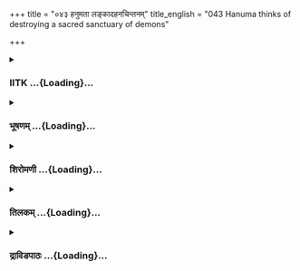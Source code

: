 +++
title = "०४३ हनुमता लङ्कादहनचिन्तनम्"
title_english = "043 Hanuma thinks of destroying a sacred sanctuary of demons"

+++
<div caption="श्रीराम-हरिसीताराममूर्ति-घनपाठिभ्यां वचनम्" class="audioEmbed" src="https://archive.org/download/Ramayana-recitation-Sriram-harisItArAmamUrti-Ghanapaati-v2/Kanda_5/Kanda_5_SK-043-Hanuma_thinks_of_destroying_a_sacred_sanctuary_of_demons.mp3"></div>

<div class="js_include collapsed" newlevelforh1="3" title="IITK" unfilled url="/purANam/rAmAyaNam/audIchya-pAThaH/iitk/5_sundarakANDam/06-vana-nAshaH/043_hanumatA_lankAdahanachintanam.md">
<details><summary><h3>IITK ...{Loading}...</h3></summary>

Hanuman destroys the demons in the palace



#### श्लोकः
##### मूलम्
ततस्स किङ्करान्हत्वा हनुमान्ध्यानमास्थितः।  
वनं भग्नं मया चैत्यप्रासादो न विनाशितः॥5.43.1॥  
तस्मात्प्रासादमप्येवं भीमं विध्वंसयाम्यहं।  
इति सञ्चिन्त्य मनसा हनुमान्दर्शयन्बलम्॥5.43.2॥  
चैत्यप्रासादमाप्लुत्य मेरुशृङ्गमिवोन्नतम्।  
आरुरोह कपिश्रेष्ठो हनुमान्मारुतात्मजः॥5.43.3॥

##### शब्दार्थः
ततः then, सः हनुमान् that Hanuman, किङ्करान् kinkaras, हत्त्वा having slain, ध्यानम् reflected, आस्थितः resumed, मया by me, वनम् garden, भग्नम् destroyed, चैत्यप्रासादः the Chaitya palace, न विनाशितः not ruined, तस्मात् therefore, अद्य now, अहम् I, भीमम् fearsome, प्रासादम् building, एवम् in this way, विध्वंसयामि I will destroy, कपिश्रेष्ठः foremost of vanaras, मारुतात्मजः son of the Windgod, हनुमान् Hanuman, मनसा in his mind, इति thus, सञ्चिन्त्य thinking, बलम् strength, दर्शयन्  showed, मेरुशृङ्गमिव like the peak of mount Meru, उन्नतम् tall, चैत्यप्रासादम् Chaitya palace, उत्ल्पुत्य jumped, आरुरोह climbed

##### आङ्ग्लानुवादः
Having slain the kinkaras, Hanuman stood and reflected, ' I have ruined the garden and not the palatial buildings that are like temples (Chaityas)'. Then Hanuman, son of the Windgod, decided in his mind to show his strength and jumped on to the top of the palatial building that appeared like the peak of mount Meru.



#### श्लोकः
##### मूलम्
आरुह्य गिरिसङ्काशं प्रासादं हरियूथपः।  
बभौ स सुमहातेजाः प्रतिसूर्य इवोदितः॥5.43.4॥

##### शब्दार्थः
हरियूथपः vanara leader, सुमहातेजाः brilliant, सः he, गिरिसङ्काशम् resembling a mountain, प्रासादम् palace, आरुह्य after climbing, उदितः rising, प्रतिसूर्यः इव like another Sun, बभौ  
looked

##### आङ्ग्लानुवादः
The powerful vanara leader climbed the tall, palatial building which resembled a mountain. He looked like another Sun, just risen.



#### श्लोकः
##### मूलम्
संप्रधृष्य च दुर्धर्षं चैत्यप्रासादमुत्तमम्।  
हनुमान्प्रज्वलन्लक्ष्म्या पारियात्रोपमोऽभवत्॥5.43.5॥

##### शब्दार्थः
हनुमान् Hanuman, दुर्धर्षम् indomitable, उत्तमम् fine, चैत्यप्रासादम् palace building, सम्प्रधृष्य च  having surrounded लक्ष्म्या with glory, प्रज्वलन् blazing, पारियात्रोपमः like mountain Pariyatra, अभवत् appeared

##### आङ्ग्लानुवादः
Having destroyed the fine palace building, the indomitable Hanuman was blazing with glory like the mountain Pariyatra. (one of the seven Kula mountains viz., Mahendra, Malaya, Sahya, Shuktiman, Riksha, Vindhya and Pariyatra)



#### श्लोकः
##### मूलम्
स भूत्वा सुमहाकायः प्रभावान्मारुतात्मजः।  
धृष्टमास्फोटयामास लङ्कां शब्देन पूरयन्॥5.43.6॥

##### शब्दार्थः
सः मारुतात्मजः that son of the Wind god, प्रभावात् by his prowess, सुमहाकायः of a huge body, भूत्वा being, शब्देन by the sound, लङ्काम् Lanka, पूरयन् while filling, धृष्टम् roughly, अस्फोटयामास started patting (his arms)

##### आङ्ग्लानुवादः
Hanuman heaved his body  huge  with his prowess and patted his arms loudly filling the city of Lanka with that terrible sound.



#### श्लोकः
##### मूलम्
तस्यास्फोटितशब्देन महता श्रोत्रघातिना।  
पेतुर्विहङ्गमास्तत्र चैत्यपालाश्च मोहिताः॥5.43.7॥

##### शब्दार्थः
तस्य by the, श्रोत्रघातिना by the deafening sound, महता with a loud, अस्फोटितशब्देन with the sound of patting, तत्र there, विहङ्गमाः birds, पेतुः fell down, चैत्यपालाश्च guards of the palace, मोहिताः lost consciousness.

##### आङ्ग्लानुवादः
By the deafening sound caused by the patting, the birds fell down and the guards of the palace lost consciousness.



#### श्लोकः
##### मूलम्
अस्त्रविज्जयतां रामो लक्ष्मणश्च महाबलः।  
राजा जयति सुग्रीवो राघवेणाभिपालितः॥5.43.8॥

##### शब्दार्थः
अस्त्रवित् knowledgeable about all missiles, रामः Rama, जयताम् be victorious, महाबलः matchless warrior, लक्ष्मणश्च Lakshmana also, राघवेण by Rama, अभिपालितः ruled, राजा king, सुग्रीवः Sugriva, जयति be victorious.

##### आङ्ग्लानुवादः
'May Sri Rama, unsurpassed in the use of missiles be victorious May his brother, mighty Lakshmana, a matchless warrior be victorious. May King Sugriva ruled by Rama be victorious.'



#### श्लोकः
##### मूलम्
दासोऽहं कोसलेन्द्रस्य रामस्याक्लिष्टकर्मणः।  
हनुमान्शत्रुसैन्यानां निहन्ता मारुतात्मजः॥5.43.9॥

##### शब्दार्थः
शत्रुसैन्यानाम् of enemy army, निहन्ता killer, मारुतात्मजः son of the Windgod, हनुमान् Hanuman, अहम् I, कोसलेन्द्रस्य king of Kosala's, अक्लिष्टकर्मणः one who can  acomplish any task with ease, रामस्य Rama's, दासः servant.

##### आङ्ग्लानुवादः
'I am the son of the Windgod, destroyer of enemy army. I am a servant of Rama, the king of Kosala who can accomplish any task with ease.



#### श्लोकः
##### मूलम्
न रावणसहस्रं मे युद्धे प्रतिबलं भवेत्।  
शिलाभिस्तु प्रहरतः पादपैश्च सहस्रशः॥5.43.10॥

##### शब्दार्थः
सहस्रशः in a thousand ways, शिलाभिः with rocks, पादपैश्च or even with trees, प्रहरतः hurling, मे to me, युद्धे in war, रावणसहस्रम् a thousand Ravanas, प्रतिबलम् match in might, तु also, न भवेत् not be.

##### आङ्ग्लानुवादः
'Not even a thousand Ravanas can stand my might  in combat as I start assailing them with thousands of  rocks or even trees.



#### श्लोकः
##### मूलम्
अर्दयित्वा पुरीं लङ्कामभिवाद्य च मैथिलीम्।  
समृद्धार्थो गमिष्यामि मिषतां सर्वरक्षसाम्॥5.43.11॥

##### शब्दार्थः
सर्वरक्षसाम् of all ogres, मिषताम् they keep looking, लङ्कां पुरीम् city of Lanka, अर्थयित्वा destroying, मैथिलीम् Mythili, अभिवाद्य च offering obeisance, समृद्धार्थः having accomplished the task, गमिष्यामि return to.

##### आङ्ग्लानुवादः
'I shall return only after accomplishing the destruction of the city of Lanka and offering obeisance to Sita, while all demons keep looking at me'.



#### श्लोकः
##### मूलम्
एवमुक्त्वा विमानस्थश्चैत्यस्थान्हरियूथपः।  
ननाद भीमनिर्ह्रादो रक्षसां जनयन्भयम्॥5.43.12॥

##### शब्दार्थः
हरियूथपः monkey leader, विमानस्थः standing on the vimana, चैत्यस्थान् of the palace, एवम् that way, उक्त्वा having said, भीमनिर्ह्रादः making terrific sound, रक्षसाम् to the ogres, भयम् fear, जनयन् while creating, ननाद roared.

##### आङ्ग्लानुवादः
Having made proclamations that way from the top of the Vimana (palace) the monkey leader roared making terrific sound frightening the ogres.



#### श्लोकः
##### मूलम्
तेन शब्देन महता चैत्यपालाश्शतं ययुः।  
गृहीत्वा विविधानस्त्रान्प्रासान्खङ्गान्परश्वथान्॥5.43.13॥  
विसृजन्तो महाकाया मारुतिं पर्यवारयन्।

##### शब्दार्थः
महता with terrific, तेन शब्देन by that sound, शतम् hundred, चैत्यपालाः guards of the palace, विविधान् many, अस्त्रान् weapons, प्रासान् darts, खङ्गान् swords, परश्वथान् axes, गृहीत्वा after picking, ययुः marked, महाकायाः those of huge bodies, विसृजन्तः hurling, मारुतिम् Maruti, पर्यवारयन् surrounded.

##### आङ्ग्लानुवादः
Hearing the terrific sound, a hundred gigantic guards of the palace set forth, holding different kinds of weapons like darts, swords and axes and hurled at Maruti surrounding him.



#### श्लोकः
##### मूलम्
ते गदाभिर्विचित्राभिः परिघैः काञ्चनाङ्गदैः।  
आजघ्नुर्वानरश्रेष्ठं बाणैश्चादित्यसन्निभैः॥5.43.14॥

##### शब्दार्थः
ते they, विचित्राभिः with astonishing, गदाभिः with maces, काञ्चनाङ्गदैः maces decorated with gold, परिघैः with crowbars, आदित्यसन्निभैः sharp like the Sun's rays, बाणैश्च with arrows, वानरश्रेष्ठम् foremost of vanaras, अजघ्नुः hit.

##### आङ्ग्लानुवादः
Holding astonishing maces decorated with gold, iron crowbars and sharp arrows resembling the rays of the Sun the ogres hit Hanuman, the foremost of vanaras.



#### श्लोकः
##### मूलम्
आवर्त इव गङ्गायास्तोयस्य विपुलो महान्।  
परिक्षिप्य हरिश्रेष्ठं स बभौ रक्षसां गणः॥5.43.15॥

##### शब्दार्थः
सः that, रक्षसां गणः horde of ogres, हरिश्रेष्ठम् best of vanaras, परिक्षिप्य having surrounded, गङ्गायाः of the river Ganga, तोयस्य of the water, महान् huge, विपुलः big, आवर्त इव like a whirlpool, बभौ looked.

##### आङ्ग्लानुवादः
The demons surrounding the great monkey looked like a big whirlpool of the water of the river Ganga.



#### श्लोकः
##### मूलम्
ततो वातात्मजः क्रुद्धो भीम रूपं समास्थितः॥5.43.16॥  
प्रासादस्य महन्तस्य स्तम्बं हेमपरिष्कृतम्।  
उत्पाटयित्वा वेगेन हनुमान्पवनात्मजः॥5.43.17॥  
ततस्तं भ्रामयामास शतधारं महाबलः।

##### शब्दार्थः
ततः then, वातात्मज son of the Windgod, क्रुद्धः infuriated, भीमम् fearsome, रूपम् form, समास्थितः assumed, महान् great, पवनात्मजः son of the Windgod, महाबलः mighty, हनुमान् Hanuman, तस्य प्रासादस्य of that palace, हेमपरिष्कृतम् decked with gold, स्तम्भं pillar, उत्पाटयित्वा uprooted, ततः then, शतधारम् holding a hundred edged, तम् that, वेगेन swiftly, भ्रामयामास whirled round.

##### आङ्ग्लानुवादः
Thereupon the infuriated son of the Windgod, assumed a fearsome form, uprooted a pillar of the palace decked with gold and holding that hundred edged pillar whirled it round swiftly.



#### श्लोकः
##### मूलम्
तत्र चाग्निस्समभवत्प्रासादश्चाप्यदह्यत॥5.43.18॥  
दह्यमानं ततो दृष्ट्वा प्रासादं हरियूथपः।  
स राक्षसशतं हत्त्वा वज्रेणेन्द्र इवासुरान्॥5.43.19॥  
अन्तरिक्षे स्थितश्श्तीमानिदं वचनमब्रवीत्।

##### शब्दार्थः
तत्र thereafter, अग्निः च and fire, समभवत् was created, प्रासादश्च the palace, अपि also, अदह्यत was burnt, ततः then, सः हरियूथपः Hanuman, दृष्ट्वा after seeing, इन्द्रः Indra, वज्रेण with a thunderbolt, असुरानिव like the ogres, राक्षसशतम् a hundred ogres, हत्त्वा having killed, श्रीमान् illustrous, अन्तरिक्षे in the aerial region, स्थितः stood, इदम् this, वचनम् word, अब्रवीत् proclaimed.

##### आङ्ग्लानुवादः
Thereafter fire was generated (through friction) and with if the palace blazed. Hanuman saw the palace burning. He killed a hundred demons there as Indra killed demons with his thunderbolt. (The whirling pillar that generated fire apeared like a thunderbolt) Later he stood in the air and proclaimed thisः



#### श्लोकः
##### मूलम्
मादृशानां सहस्राणि विसृष्टानि महात्मनाम्॥5.43.20॥  
बलिनां वानरेन्द्राणां सुग्रीववशवर्तिनाम्।  
अटन्ति वसुधां कृत्स्नां वयमन्ये च वानराः॥5.43.21॥

##### शब्दार्थः
महात्मनाम् huge, बलिनाम् of mighty, सुग्रीववशवर्तिनाम् of those loyal to Sugriva, मादृशानाम् of  
people like me, वानरेन्द्राणाम् of the best of  vanara leaders, सहस्राणि in thousands, विसृष्टानि are despatched, वयम् we, अन्ये others, वानराश्च and vanaras, कृत्स्नाम् entire, वसुधाम् the earth, अटन्ति we are wandering.

##### आङ्ग्लानुवादः
"Thousands of huge and mighty monkeys, equal to me, loyal to king Sugriva, are coming under the orders and have been recruited from the entire earth. They  are the best among monkeys.



#### श्लोकः
##### मूलम्
दशनागबलाः केचित्केचिद्दशगुणोत्तराः।  
केचिन्नागसहस्रस्य बभूवुस्तुल्यविक्रमाः॥5.43.22॥

##### शब्दार्थः
केचित् some, दशनागबलाः have ten elephants strength, केचित् some, दशगुणोत्तराः ten hundred elephants strength, केचित् some, नागसहस्रस्य thousand elephants strength, तुल्यविक्रमाः equal in power, बभूवुः will be.

##### आङ्ग्लानुवादः
"Of them some have the strength equal to ten elephants, others are ten times stronger, and still others have a thousand elephants' strength.



#### श्लोकः
##### मूलम्
सन्ति चौघबलाः केचित्केचिद्वायुबलोपमाः।  
अप्रमेयबलाश्चान्ये तत्रासन्हरियूथपाः॥5.43.23॥

##### शब्दार्थः
केचित् some, ओघबलाः strong as flood, सन्ति there are, केचित् some, वायुबलोपमाः have the power of wind, तत्र there, अन्ये others, हरियूथपाः leaders of monkeys, अप्रमेयबलाश्च of immeasureable strength, आसन् there are.

##### आङ्ग्लानुवादः
"Some have the strength of flood waters, some are powerful as wind and yet others have strength beyond measure.



#### श्लोकः
##### मूलम्
ईदृग्विधैस्तु हरिभिर्वृतो दन्तनखायुधैः।  
शतैश्शतसहस्रैश्च कोटीभिरयुतैरपि॥5.43.24॥  
आगमिष्यति सुग्रीवः सर्वेषां वो निषूदनः।

##### शब्दार्थः
ईद्दृग्विधैः endowed with such warriors, दन्त अपितु नखायुधैः by those using teeth and nails as weapons, शतैः in hundreds, अयुतैः in ayuta (ten thousand), शतसहस्रैः a hundred thousand, कोटीभिः in crores, हरिभिः with vanaras also, वृतः surrounded, सुग्रीवः Sugriva, सर्वेषाम् of all of them, वः you, निषूदनः killer, आगमिष्यति would come here.

##### आङ्ग्लानुवादः
"Sugriva will come here with hundreds of thousands of crores of vanaras who would be fighting with their teeth and nails as weapons.



#### श्लोकः
##### मूलम्
नेयमस्ति पुरी लङ्का न यूयं न च रावणः।5.43.25॥  
यस्मादिक्ष्वाकुनाथेन बद्धं वैरं महात्मना।

##### शब्दार्थः
यस्मात् since, महात्मना with great self, इक्ष्वाकुनाथेन with the lord of Ikshvaku dynasty, वैरम् enmity, बद्धम् is bound, इयम् this, लङ्कापुरी city of Lanka, नास्ति will not be found, यूयम् even you, न not, रावणः च and Ravana, न also.

##### आङ्ग्लानुवादः
"You have established great enmity with the noble lord of Ikshvaku dynasty. Neither this Lanka will endure nor you, nor even Ravana will be traced.  

#### समाप्तिः
 श्रीमद्रामायणे वाल्मीकीय आदिकाव्ये सुन्दरकाण्डे त्रिचत्वारिशस्सर्गः॥  
Thus ends the fortythird sarga of Sundarakanda of the holy Ramayana, the first epic composed by sage Valmiki.

</details>
</div>
<div class="js_include collapsed" newlevelforh1="3" title="भूषणम्" unfilled url="/purANam/rAmAyaNam/audIchya-pAThaH/TIkA/bhUShaNa_iitk/5_sundarakANDam/06-vana-nAshaH/043_hanumatA_lankAdahanachintanam.md">
<details><summary><h3>भूषणम् ...{Loading}...</h3></summary>



ततः स किङ्करान् हत्वा हनुमान् स्थानमास्थितः  ॥  ५।४३।१ ॥   

ततः स किङ्करानित्यादि  ॥  ५।४३।१ ॥   

  

वनं भग्नं मया चैत्यप्रसादो न विनाशितः ।  

तस्मात् प्रासादमप्येव भीमं विध्वंसयाम्यहम् ।  

इति स़ञ्चिन्त्य मनसा हनुमान् दर्शयन् बलम्  ॥  ५।४३।२ ॥   

वनमित्यादि । ध्वंसनफलमाह दर्शयन् बलमिति । बलदर्शनार्थमित्यर्थः  ॥ 
५।४३।२ ॥   

  

चैत्यप्रासादमाप्लुत्य मेरुशृङ्गमिवोन्नतम् ।  

आरुरोह हरिश्रेष्ठो हनुमान् मारुतात्मजः  ॥  ५।४३।३ ॥   

आरुह्य गिरिसङ्काशं प्रासादं हरियूथपः ।  

बभौ स सुमहातेजाः प्रतिसूर्य इवोदितः  ॥  ५।४३।४ ॥   

ध्वंसनप्रकारमाह चैत्येति । चैत्यं देवायतनम्, तद्रूपः प्रासादः
चैत्यप्रसादः तम् । आप्लुत्य तोरणाल्लङ्घयित्वा । हरिश्रेष्ठो हनुमान्
मारुतात्मज इत्यस्योत्तश्लोकेनान्वयः । हरियूथपत्वेप्यहरिर्भविष्यतीति
तद्व्यावृत्त्यर्थं हरिश्रेष्ठ इत्युक्तम् । प्रतिसूर्यः द्वितीयसूर्य
इत्यर्थः । अनेन सूर्योदयस्सूचितः  ॥  ५।४३।३४ ॥   

  

संप्रधृष्य च दुर्धर्षं चैत्यप्रासादमुत्तमम् ।  

हनुमान् प्रज्वलन् लक्ष्म्या पारियात्रोपमो ऽभवत्  ॥  ५।४३।५ ॥   

स भूत्वा सुमहाकायः प्रभावान्मारुतात्मजः ।  

धृष्टमास्फोटयामास लङ्कां शब्देन पूरयन्  ॥  ५।४३।६ ॥   

तस्यास्फोटितशब्देन महता श्रोत्रघातिना ।  

पेतुर्विहङ्गमास्तत्र चैत्यपालाश्च मोहिताः  ॥  ५।४३।७ ॥   

अस्त्रविज्जयतां रामो लक्ष्मणश्च महाबलः ।  

राजा जयति सुग्रीवो राघवेणाभिपालितः  ॥  ५।४३।८ ॥   

दासो ऽहं कोसलेन्द्रस्य रामस्याक्लिष्टकर्मणः ।  

हनुमान् शत्रुसैन्यानां निहन्ता मारुतात्मजः  ॥  ५।४३।९ ॥   

न रावणसहस्रं मे युद्धे प्रतिबलं भवेत् ।  

शिलाभिस्तु प्रहरतः पादपैश्च सहस्रशः  ॥  ५।४३।१० ॥   

अर्दयित्वा पुरीं लङ्कामभिवाद्य च मैथिलीम् ।  

समृद्धार्थो गमिष्यामि मिषतां सर्वरक्षसाम्  ॥  ५।४३।११ ॥   

संप्रधृष्येति । संप्रधृष्य आक्रम्य । पारियात्रो नाम कुलपर्वतः  ॥ 
५।४३।५११ ॥   

  

एमुक्त्वा विमानस्थश्चैत्यस्थान् हरियूथपः ।  

ननाद भीमनिर्ह्रादो रक्षसां जनयन् भयम्  ॥ । ५।४३।१२ ॥   

तेन शब्देन महता चैत्यपालाः शतं ययुः ।  

गृहीत्वा विविधानस्त्रान् प्रासान् खड्गान् परश्वधान् ।  

विसृजन्तो महाकाया मारुतिं प्रर्यवारयन्  ॥  ५।४३।१३ ॥   

ते गदाभिर्विचित्राभिः परिघैः काञ्चनाङ्गदैः ।  

आजघ्नुर्वानरश्रेष्ठं बाणैश्चादित्यसन्निभैः  ॥  ५।४३।१४ ॥   

आवर्त इव गङ्गायास्तोयस्य विपुलो महान् ।  

परिक्षिप्य हरिश्रेष्ठं स बभौ रक्षसां गणः  ॥  ५।४३।१५ ॥   

ततो वातात्मजः क्रुद्धो भीमरूपं समास्थितः  ॥  ५।४३।१६ ॥   

चैत्यस्थान् चैत्यपालान्  ॥  ५।४३।१२१६ ॥   

  

प्रासादस्य महान्तस्य स्तम्भं हेमपरिष्कृतम् ।  

उत्पाटयित्वा वेगेन हनुमान् पवनात्मजः ।  

ततस्तं भ्रामयामास शताधारं महाबलः  ॥  ५।४३।१७ ॥   

प्रासादस्येति । पवनात्मजः भ्रामयामासेत्यन्वयः । शतधारं धारा कोटिः ।
वज्रवत् स्थितमित्यर्थः, यद्वा शतधा अरमिति च्छेदः । अरं शीघ्रम्  ॥ 
५।४३।१७ ॥   

  

तत्र चाग्निः समभवत् प्रासादश्चाप्यदह्यत  ॥  ५।४३।१८ ॥   

दह्यमानं ततो दृष्ट्वा प्रासादं हरियूथपः ।  

स राक्षसशतं हत्वा वज्रेणेन्द्र इवासुरान् ।  

अन्तरिक्षे स्थितः श्रीमानिदं वचनमब्रवीत्  ॥  ५।४३।१९ ॥   

तत्रेति । अग्निः समभवत्, भ्रामितस्तम्भैः स्तम्भान्तरसङ्घट्टनादिति भावः
 ॥  ५।४३।१८१९ ॥   

  

मादृशानां सहस्राणि विसृष्टानि महात्मनाम् ।  

बलिनां वानरेन्द्राणां सुग्रीववशवर्तिनाम्  ॥  ५।४३।२० ॥   

अटन्ति वसुधां कृत्स्नां वयमन्ये च वानराः  ॥  ५।४३।२१ ॥   

दशनागबलाः केचित् केचिद्दशगुणोत्तराः ।  

केचिन्नागसहस्रस्य बभूवुस्तुल्यविक्रमाः  ॥  ५।४३।२२ ॥   

राक्षसानामुत्साहभङ्गं कारयितुमाह मादृशानामित्यादि  ॥  ५।४३।२०२२ ॥   

  

सन्ति चौघबलाः केचित् केचिद्वायुबलोपमाः ।  

अप्रमेयबलाश्चान्ये तत्रासन् हरियूथपाः  ॥  ५।४३।२३ ॥   

ईदृग्विधैस्तु हरिभिर्वृतो दन्तनखायुधैः ।  

शतैः शतसहस्रैश्च कोटीभिरयुतैरपि ।  

आगमिष्यति सुग्रीवः सर्वेषां वो निषूदनः  ॥  ५।४३।२४ ॥   

नेयमस्ति पुरी लङ्का न यूयं न च रावणः ।  

यस्मादिक्ष्वाकुनाथेन बद्धं वैरं महात्मना  ॥  ५।४३।२५ ॥   

इत्यार्षे श्रीरामायणे वाल्मीकीये आदिकाव्ये श्रीमत्सुन्दरकाण्डे
त्रिचत्वारिंशः सर्गः  ॥  ५।४३ ॥   

ओघबलाः ओघाख्यसङ्ख्याकबलाः  ॥  ५।४३।२३२५ ॥   

इति श्रीगोविन्दराजविचिते श्रीरामायणभूषणे श्रृङ्गारतिलकाख्याने
सुन्दरकाण्डव्याख्याने त्रिचत्वारिंशः सर्गः  ॥  ५।४३ ॥   



</details>
</div>
<div class="js_include collapsed" newlevelforh1="3" title="शिरोमणी" unfilled url="/purANam/rAmAyaNam/audIchya-pAThaH/TIkA/shiromaNI_iitk/5_sundarakANDam/06-vana-nAshaH/043_hanumatA_lankAdahanachintanam.md">
<details><summary><h3>शिरोमणी ...{Loading}...</h3></summary>



किंकराभिधराक्षसविध्वंसानन्तरकालिकं हनुमद्वृत्तान्तमाह तत इत्यादिभिः ।
किंकरान् हत्वा ध्यानं विचारमास्थितः । विचाराकारमाह मया वनं भग्नं
चैत्यप्रासादः राक्षसकुलदेवताधिष्ठानीभूतप्रासादविशेषः न विनाशितः तस्मात्
बलं स्वपराक्रमं दर्शयन् सन् इमं प्रासादमपि विध्वंसयामि इति अनेन प्रकारेण
मनसा संचिन्त्य अवर्ततेति शेषः । श्लोकद्वयमेकान्वयि  ॥  ५।४३।१,२  ॥   

  

चैत्येति । हनूमानुत्प्लुत्य मेरुशृङ्गमिवोन्नतं चैत्यप्रासादमारुरोह  ॥ 
५।४३।३  ॥   

  

आरुह्येति । प्रासादमारुह्य उदितः प्रतिसूर्य इव हरियूथपो बभौ  ॥  ५।४३।४
 ॥   

  

समिति । चैत्यप्रासादं संप्रधृष्य पराभवं प्रापय्य लक्ष्म्या
स्वविजयसंपत्त्या प्रज्वलन् हनूमान् पारियात्रोपमकुलाचलसदृशः अभवत्  ॥ 
५।४३।५  ॥   

  

स इति । प्रभावात् स्वमहिमातिशयात् महाकायो भूत्वा शब्देन लङ्कां पूरयन्
सन् धृष्टं यथा भवति तथा आस्फोटयामास चैत्यं प्रासादं विदारयामास  ॥ 
५।४३।६ ॥   

  

तस्येति । श्रोत्रघातिना तस्य प्रासादस्य स्फोटितशब्देन विमोहिता
विहङ्गमाश्चैत्यपालाश्च पेतुः पृथिव्यामिति शेषः  ॥  ५।४३।७  ॥   

  

अस्त्रविदिति । अस्त्रवित् रामादिर्जयताम् इत्याद्येवमुक्त्वा चैत्यस्थः
हनूमान् रक्षसां भयं जनयन् सन् ननाद । श्लोकपञ्चकमेकान्वयि  ॥  ५।४३।८१२
 ॥   

  

तेनेति । तेन शब्देन हेतुना विविधान् अस्त्रादीन् गृहीत्वा विसृजन्तः सन्तः
महाकायाः शतं चैत्यपाला ययुः मारुतिं पर्यवारयँश्च । सार्द्धश्लोक एकान्वयी
 ॥  ५।४३।१३  ॥   

  

ते इति । काञ्चनाङ्गदैः काञ्चनपट्टावृत्तैः परिघैः वानरश्रेष्ठम् आजध्नुः ।
अर्धद्वयमेकान्वयि  ॥  ५।४३।१४  ॥   

  

आवर्त इति । गङ्गायाः तोयस्य महान् आवर्त इव विपुलो रक्षसां गणः
हरिश्रेष्ठं परिक्षिप्य गदादिभिः संताड्य बभौ  ॥  ५।४३।१५  ॥   

  

तत इति । तातो ऽनन्तरं वातात्मजः क्रुद्धो ऽभवदिति शेषः । अर्धं पृथक्  ॥ 
५।४३।१६  ॥   

  

प्रासादस्येति । महान् हनूमान् शतधारं तं प्रसिद्धं प्रासादस्य स्तम्भं
वेगेन उत्पाटयित्वा उत्पाट्य भ्रामयामास । तत्र तस्मिन् अग्निः समभवत् । अत
एव प्रासादो ऽदह्यत । श्लोकद्वयमेकान्वयि  ॥  ५।४३।१७,१८  ॥   

  

दह्यमान इति । स हनूमान् प्रासादं दह्यमानं दृष्ट्वा वज्रेण असुरान् इन्द्र
इव राक्षसशतं हत्वा अन्तरिक्षस्थितः सन् इदमब्रवीत् । सार्द्धश्लोक
एकान्वयी  ॥  ५।४३।१९ ॥   

  

तद्वचनाकारमाह मादृशानामित्यादिभिः । मादृशानां वानरेन्द्राणां सहस्राणि
विसृष्टानि सुग्रीवेण प्रेषितानि सन्तीति शेषः । अत एव अन्ये अस्मद्भिन्नाः
वसुधामटन्ति वयं च अटामः । सार्धश्लोक एकान्वयी  ॥  ५।४३।२०,२१  ॥   

  

दशेति । केचिद्दशनागबलाः सन्तीति शेषः । केचित् नागसहस्रस्य
तुल्यबलविक्रमाः बभूवुः  ॥  ५।४३।२२  ॥   

  

सन्तीति । केचिदोघबलाः ओघसंख्याकगजबलसदृशबलवन्तः सन्ति  ॥  ५।४३।२३  ॥   

  

ईदृगिति । इदृग्विधैः शतादिसंख्याकैः हरिभिः सह वो युष्माकं निषूदनः
सुग्रीवः आगमिष्यति । सार्धश्लोक एकान्वयी  ॥  ५।४३।२४  ॥   

  

नेति । इक्ष्वाकुवीरेण महात्मना यस्येदं वैरं बद्धं प्रवृद्धं तस्य इयं
पुरी लङ्का नास्ति नङ्क्ष्यतीत्यर्थः । यूयं न रावणश्च न ।
अर्धद्वयमेकान्वयि  ॥  ५।४३।२५  ॥   

  

इति श्रीमद्वाल्मीकीयरामायणव्याख्याने रामायणशिरोमणौ सुन्दरकाण्डे
त्रिचत्वारिंशः सर्गः  ॥  ५।४३  ॥   

  



</details>
</div>
<div class="js_include collapsed" newlevelforh1="3" title="तिलकम्" unfilled url="/purANam/rAmAyaNam/audIchya-pAThaH/TIkA/tilaka_iitk/5_sundarakANDam/06-vana-nAshaH/043_hanumatA_lankAdahanachintanam.md">
<details><summary><h3>तिलकम् ...{Loading}...</h3></summary>



अथ रावणसन्दिष्टसेनान्तरागमनात्पूर्वं तूष्णीं स्थित्वा न
किञ्चित्प्रयोजनमिति विचार्य प्रासादभङ्गादि चिकीर्षति-- तत इति । ध्यानं
विचारः । चैत्यप्रासादो रक्षःकुलदेवताप्रासादः  ॥  ५।४३।१  ॥   

  

एवं प्रमदवनवत्  ॥  ५।४३।२  ॥   

  

प्रासादमुत्प्लुत्यारुरोह  ॥  ५।४३।३,४  ॥   

  

संप्रधृष्य भङ्क्त्वा । पारियात्रः पर्वतविशेषः । औन्नत्यं साधारणो धर्मः
 ॥  ५।४३।५  ॥   

  

धृष्टं निर्भयम्  ॥  ५।४३।६  ॥   

  

विहङ्गाश्चैत्यपालाश्च मोहिताः पेतुः  ॥  ५।४३।७१२  ॥   

  

शतं ययुः । अनेके इत्यर्थः  ॥  ५।४३।१३१५  ॥   

  

परिक्षिप्येत्यंशे तोयस्यावर्त इवेति दृष्टान्तः  ॥  ५।४३।१६  ॥   

  

महान्मारुतात्मज इत्यन्वयः  ॥  ५।४३।१७  ॥   

  

उत्पाटयित्वा तं शतधारं स्तम्भं भ्रामयामास । तत्र च भ्राम्यमाणे
स्तम्भान्तरेण घट्टनवशादग्निः समभवत्तेन प्रासादश्चाप्यदह्यत  ॥  ५।४३।१८
 ॥   

  

ततः स राक्षसशतं हत्वा दह्यमानं प्रासादं दृष्ट्वा चान्तरिक्षे स्थित इदं
वचो ऽब्रवीत्  ॥  ५।४३।१९,२०  ॥   

  

एतदुक्तिप्रयोजनं च राक्षसहृदयपीडा  ॥  ५।४३।२१,२२  ॥   

  

ओघबला ओघसङ्ख्यातगजबलाः  ॥  ५।४३।२३२५  ॥   

  

इति श्रीरामाभिरामे श्रीरामीये रामायणतिलके वाल्मीकीय आदिकाव्ये
सुन्दरकाण्डे त्रिचत्वारिंशः सर्गः  ॥  ५।४३  ॥   

  



</details>
</div>
<div class="js_include collapsed" newlevelforh1="3" title="द्राविडपाठः" unfilled url="/purANam/rAmAyaNam/drAviDapAThaH/5_sundarakANDam/06-vana-nAshaH/043_hanumatA_lankAdahanachintanam.md">
<details><summary><h3>द्राविडपाठः ...{Loading}...</h3></summary>



  
ततः स किङ्करान् हत्वा हनुमान् स्थानमास्थितः ॥ 5.43.1 ॥   
तस्मात् प्रासादमप्येव भीमं विध्वंसयाम्यहम्।  
इति सञ्चिन्त्य मनसा हनुमान् दर्शयन् बलम् ॥ 5.43.2 ॥   
चैत्यप्रासादमाप्लुत्य मेरुशृङ्गमिवोन्नतम्।  
आरुरोह हरिश्रेष्ठो हनुमान् मारुतात्मजः ॥ 5.43.3 ॥   
आरुह्य गिरिसङ्काशं प्रासादं हरियूथपः।  
बभौ स सुमहातेजाः प्रतिसूर्य इवोदितः ॥ 5.43.4 ॥   
सम्प्रधृष्य च दुर्धर्षं चैत्यप्रासादमुत्तमम्।  
हनुमान् प्रज्वलन् लक्ष्म्या पारियात्रोपमोऽभवत् ॥ 5.43.5 ॥   
स भूत्वा सुमहाकायः प्रभावान्मारुतात्मजः।  
धृष्टमास्फोटयामास लङ्कां शब्देन पूरयन् ॥ 5.43.6 ॥   
तस्यास्फोटितशब्देन महता श्रोत्रघातिना।  
पेतुर्विहङ्गमास्तत्र चैत्यपालाश्च मोहिताः ॥ 5.43.7 ॥   
अस्त्रविज्जयतां रामो लक्ष्मणश्च महाबलः।  
राजा जयति सुग्रीवो राघवेणाभिपालितः ॥ 5.43.8 ॥   
दासोऽहं कोसलेन्द्रस्य रामस्याक्लिष्टकर्मणः।  
हनुमान् शत्रुसैन्यानां निहन्ता मारुतात्मजः ॥ 5.43.9 ॥   
न रावणसहस्रं मे युद्धे प्रतिबलं भवेत्।  
शिलाभिस्तु प्रहरतः पादपैश्च सहस्रशः ॥ 5.43.10 ॥   
अर्दयित्वा पुरीं लङ्कामभिवाद्य च मैथिलीम्।  
समृद्धार्थो गमिष्यामि मिषतां सर्वरक्षसाम् ॥ 5.43.11 ॥   
एमुक्त्वा विमानस्थश्चैत्यस्थान् हरियूथपः।  
ननाद भीमनिर्ह्रादो रक्षसां जनयन् भयम् ॥ 5.43.12 ॥   
गृहीत्वा विविधानस्त्रान् प्रासान् खड्गान् परश्वधान्।  
विसृजन्तो महाकाया मारुतिं प्रर्यवारयन् ॥ 5.43.13 ॥   
ते गदाभिर्विचित्राभिः परिघैः काञ्चनाङ्गदैः।  
आजघ्नुर्वानरश्रेष्ठं बाणैश्चादित्यसन्निभैः ॥ 5.43.14 ॥   
आवर्त इव गङ्गायास्तोयस्य विपुलो महान्।  
परिक्षिप्य हरिश्रेष्ठं स बभौ रक्षसां गणः ॥ 5.43.15 ॥   
ततो वातात्मजः क्रुद्धो भीमरूपं समास्थितः ॥ 5.43.16 ॥   
उत्पाटयित्वा वेगेन हनुमान् पवनात्मजः।  
ततस्तं भ्रामयामास शताधारं महाबलः ॥ 5.43.17 ॥   
तत्र चाग्निः समभवत् प्रासादश्चाप्यदह्यत ॥ 5.43.18 ॥   
स राक्षसशतं हत्वा वज्रेणेन्द्र इवासुरान्।  
अन्तरिक्षे स्थितः श्रीमानिदं वचनमब्रवीत् ॥ 5.43.19 ॥   
मादृशानां सहस्राणि विसृष्टानि महात्मनाम्।  
बलिनां वानरेन्द्राणां सुग्रीववशवर्तिनाम् ॥ 5.43.20 ॥   
अटन्ति वसुधां कृत्स्नां वयमन्ये च वानराः ॥ 5.43.21 ॥   
दशनागबलाः केचित् केचिद्दशगुणोत्तराः।  
केचिन्नागसहस्रस्य बभूवुस्तुल्यविक्रमाः ॥ 5.43.22 ॥   
सन्ति चौघबलाः केचित् केचिद्वायुबलोपमाः।  
अप्रमेयबलाश्चान्ये तत्रासन् हरियूथपाः ॥ 5.43.23 ॥   
शतैः शतसहस्रैश्च कोटीभिरयुतैरपि।  
आगमिष्यति सुग्रीवः सर्वेषां वो निषूदनः ॥ 5.43.24 ॥   
नेयमस्ति पुरी लङ्का न यूयं न च रावणः।  
यस्मादिक्ष्वाकुनाथेन बद्धं वैरं महात्मना ॥ 5.43.25 ॥   

</details>
</div>
